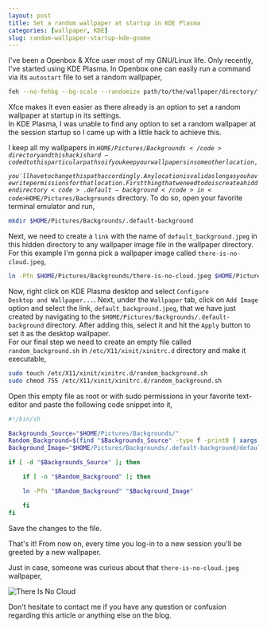 ```yaml
---
layout: post
title: Set a random wallpaper at startup in KDE Plasma
categories: [wallpaper, KDE]
slug: random-wallpaper-startup-kde-gnome
---
```


I've been a Openbox & Xfce user most of my GNU/Linux life. Only recently, I've started using KDE Plasma. In Openbox one can easily run a command via its <code>autostart</code> file to set a random wallpaper,  

```bash
feh --no-fehbg --bg-scale --randomize path/to/the/wallpaper/directory/* &
```

Xfce makes it even easier as there already is an option to set a random wallpaper at startup in its settings.  
In KDE Plasma, I was unable to find any option to set a random wallpaper at the session startup so I came up with a little hack to achieve this.  
<!--more-->
I keep all my wallpapers in <code>$HOME/Pictures/Backgrounds</code> directory and this hack is hard-coded to this particular path so if you keep your wallpapers in some other location, you'll have to change this path accordingly. Any location is valid as long as you have write permissions for that location.  
First thing that we need to do is create a hidden directory <code>.default-background</code> in <code>$HOME/Pictures/Backgrounds</code> directory. To do so, open your favorite terminal emulator and run,  

```bash
mkdir $HOME/Pictures/Backgrounds/.default-background
```

Next, we need to create a <code>link</code> with the name of <code>default_background.jpeg</code> in this hidden directory to any wallpaper image file in the wallpaper directory. For this example I'm gonna pick a wallpaper image called <code>there-is-no-cloud.jpeg</code>,  

```bash
ln -Pfn $HOME/Pictures/Backgrounds/there-is-no-cloud.jpeg $HOME/Pictures/Backgrounds/.default-background/default_background.jpeg
```

Now, right click on KDE Plasma desktop and select <code>Configure Desktop and Wallpaper...</code>. Next, under the <code>Wallpaper</code> tab, click on <code>Add Image</code> option and select the link, <code>default_background.jpeg</code>, that we have just created by navigating to the <code>$HOME/Pictures/Backgrounds/.default-background</code> directory. After adding this, select it and hit the <code>Apply</code> button to set it as the desktop wallpaper.  
For our final step we need to create an empty file called <code>random_background.sh</code> in <code>/etc/X11/xinit/xinitrc.d</code> directory and make it executable,  

```bash
sudo touch /etc/X11/xinit/xinitrc.d/random_background.sh
sudo chmod 755 /etc/X11/xinit/xinitrc.d/random_background.sh
```

Open this empty file as root or with sudo permissions in your favorite text-editor and paste the following code snippet into it,  

```bash
#!/bin/sh

Backgrounds_Source="$HOME/Pictures/Backgrounds/"
Random_Background=$(find "$Backgrounds_Source" -type f -print0 | xargs -0 file --mime-type | grep -F 'image/' | cut -d ':' -f 1 | sort -R | head -n 1)
Background_Image="$HOME/Pictures/Backgrounds/.default-background/default_background.jpeg"

if [ -d "$Backgrounds_Source" ]; then

    if [ -n "$Random_Background" ]; then

	ln -Pfn "$Random_Background" "$Background_Image"

    fi
fi
```

Save the changes to the file.  

That's it! From now on, every time you log-in to a new session you'll be greeted by a new wallpaper.  

Just in case, someone was curious about that <code>there-is-no-cloud.jpeg</code> wallpaper,  

![There Is No Cloud](https://static.fsf.org/nosvn/stickers/thereisnocloud.svg "There Is No Cloud")

Don't hesitate to contact me if you have any question or confusion regarding this article or anything else on the blog.
